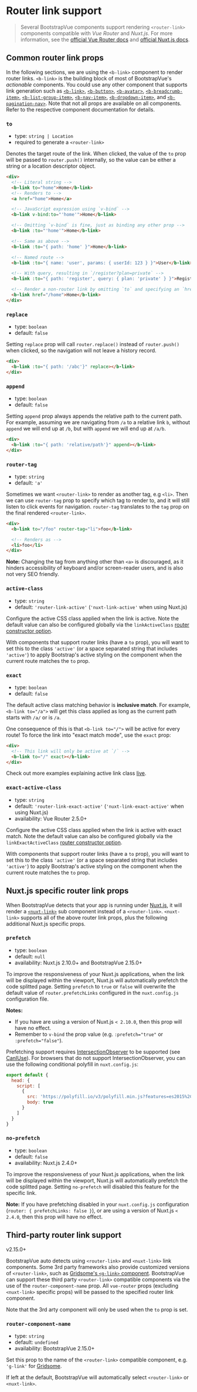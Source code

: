 # Router link support

> Several BootstrapVue components support rendering `<router-link>` components compatible with _Vue
> Router_ and _Nuxt.js_. For more information, see the
> [official Vue Router docs](https://router.vuejs.org/) and
> [official Nuxt.js docs](https://nuxtjs.org/).

## Common router link props

In the following sections, we are using the `<b-link>` component to render router links. `<b-link>`
is the building block of most of BootstrapVue's _actionable_ components. You could use any other
component that supports link generation such as [`<b-link>`](/docs/components/link),
[`<b-button>`](/docs/components/button), [`<b-avatar>`](/docs/components/avatar),
[`<b-breadcrumb-item>`](/docs/components/breadcrumb),
[`<b-list-group-item>`](/docs/components/list-group), [`<b-nav-item>`](/docs/components/nav),
[`<b-dropdown-item>`](/docs/components/dropdown), and
[`<b-pagination-nav>`](/docs/components/pagination-nav). Note that not all props are available on
all components. Refer to the respective component documentation for details.

### `to`

- type: `string | Location`
- required to generate a `<router-link>`

Denotes the target route of the link. When clicked, the value of the `to` prop will be passed to
`router.push()` internally, so the value can be either a string or a location descriptor object.

```html
<div>
  <!-- Literal string -->
  <b-link to="home">Home</b-link>
  <!-- Renders to -->
  <a href="home">Home</a>

  <!-- JavaScript expression using `v-bind` -->
  <b-link v-bind:to="'home'">Home</b-link>

  <!-- Omitting `v-bind` is fine, just as binding any other prop -->
  <b-link :to="'home'">Home</b-link>

  <!-- Same as above -->
  <b-link :to="{ path: 'home' }">Home</b-link>

  <!-- Named route -->
  <b-link :to="{ name: 'user', params: { userId: 123 } }">User</b-link>

  <!-- With query, resulting in `/register?plan=private` -->
  <b-link :to="{ path: 'register', query: { plan: 'private' } }">Register</b-link>

  <!-- Render a non-router link by omitting `to` and specifying an `href` -->
  <b-link href="/home">Home</b-link>
</div>
```

### `replace`

- type: `boolean`
- default: `false`

Setting `replace` prop will call `router.replace()` instead of `router.push()` when clicked, so the
navigation will not leave a history record.

```html
<div>
  <b-link :to="{ path: '/abc'}" replace></b-link>
</div>
```

### `append`

- type: `boolean`
- default: `false`

Setting `append` prop always appends the relative path to the current path. For example, assuming we
are navigating from `/a` to a relative link `b`, without `append` we will end up at `/b`, but with
`append` we will end up at `/a/b`.

```html
<div>
  <b-link :to="{ path: 'relative/path'}" append></b-link>
</div>
```

### `router-tag`

- type: `string`
- default: `'a'`

Sometimes we want `<router-link>` to render as another tag, e.g `<li>`. Then we can use `router-tag`
prop to specify which tag to render to, and it will still listen to click events for navigation.
`router-tag` translates to the `tag` prop on the final rendered `<router-link>`.

```html
<div>
  <b-link to="/foo" router-tag="li">foo</b-link>

  <!-- Renders as -->
  <li>foo</li>
</div>
```

**Note:** Changing the tag from anything other than `<a>` is discouraged, as it hinders
accessibility of keyboard and/or screen-reader users, and is also not very SEO friendly.

### `active-class`

- type: `string`
- default: `'router-link-active'` (`'nuxt-link-active'` when using Nuxt.js)

Configure the active CSS class applied when the link is active. Note the default value can also be
configured globally via the `linkActiveClass`
[router constructor option](https://router.vuejs.org/api/#linkactiveclass).

With components that support router links (have a `to` prop), you will want to set this to the class
`'active'` (or a space separated string that includes `'active'`) to apply Bootstrap's active
styling on the component when the current route matches the `to` prop.

### `exact`

- type: `boolean`
- default: `false`

The default active class matching behavior is **inclusive match**. For example, `<b-link to="/a">`
will get this class applied as long as the current path starts with `/a/` or is `/a`.

One consequence of this is that `<b-link to="/">` will be active for every route! To force the link
into "exact match mode", use the `exact` prop:

```html
<div>
  <!-- This link will only be active at `/` -->
  <b-link to="/" exact></b-link>
</div>
```

Check out more examples explaining active link class [live](https://jsfiddle.net/8xrk1n9f/).

### `exact-active-class`

- type: `string`
- default: `'router-link-exact-active'` (`'nuxt-link-exact-active'` when using Nuxt.js)
- availability: Vue Router 2.5.0+

Configure the active CSS class applied when the link is active with exact match. Note the default
value can also be configured globally via the `linkExactActiveClass`
[router constructor option](https://router.vuejs.org/api/#linkexactactiveclass).

With components that support router links (have a `to` prop), you will want to set this to the class
`'active'` (or a space separated string that includes `'active'`) to apply Bootstrap's active
styling on the component when the current route matches the `to` prop.

## Nuxt.js specific router link props

When BootstrapVue detects that your app is running under [Nuxt.js](https://nuxtjs.org), it will
render a [`<nuxt-link>`](https://nuxtjs.org/api/components-nuxt-link) sub component instead of a
`<router-link>`. `<nuxt-link>` supports all of the above router link props, plus the following
additional Nuxt.js specific props.

### `prefetch`

- type: `boolean`
- default: `null`
- availability: Nuxt.js 2.10.0+ and BootstrapVue 2.15.0+

To improve the responsiveness of your Nuxt.js applications, when the link will be displayed within
the viewport, Nuxt.js will automatically prefetch the code splitted page. Setting `prefetch` to
`true` or `false` will overwrite the default value of `router.prefetchLinks` configured in the
`nuxt.config.js` configuration file.

**Notes:**

- If you have are using a version of Nuxt.js `< 2.10.0`, then this prop will have no effect.
- Remember to `v-bind` the prop value (e.g. `:prefetch="true"` or `:prefetch="false"`).

Prefetching support requires
[IntersectionObserver](https://developer.mozilla.org/en-US/docs/Web/API/Intersection_Observer_API)
to be supported (see [CanIUse](https://caniuse.com/#feat=intersectionobserver)). For browsers that
do not support IntersectionObserver, you can use the following conditional polyfill in
`nuxt.config.js`:

```js
export default {
  head: {
    script: [
      {
        src: 'https://polyfill.io/v3/polyfill.min.js?features=es2015%2CIntersectionObserver',
        body: true
      }
    ]
  }
}
```

### `no-prefetch`

- type: `boolean`
- default: `false`
- availability: Nuxt.js 2.4.0+

To improve the responsiveness of your Nuxt.js applications, when the link will be displayed within
the viewport, Nuxt.js will automatically prefetch the code splitted page. Setting `no-prefetch` will
disabled this feature for the specific link.

**Note:** If you have prefetching disabled in your `nuxt.config.js` configuration
(`router: { prefetchLinks: false }`), or are using a version of Nuxt.js `< 2.4.0`, then this prop
will have no effect.

## Third-party router link support

<span class="badge badge-info small">v2.15.0+</span>

BootstrapVue auto detects using `<router-link>` and `<nuxt-link>` link components. Some 3rd party
frameworks also provide customized versions of `<router-link>`, such as
[Gridsome's `<g-link>` component](https://gridsome.org/docs/linking/). BootstrapVue can support
these third party `<router-link>` compatible components via the use of the `router-component-name`
prop. All `vue-router` props (excluding `<nuxt-link>` specific props) will be passed to the
specified router link component.

Note that the 3rd arty component will only be used when the `to` prop is set.

### `router-component-name`

- type: `string`
- default: `undefined`
- availability: BootstrapVue 2.15.0+

Set this prop to the name of the `<router-link>` compatible component, e.g. `'g-link'` for
[Gridsome](https://gridsome.org/).

If left at the default, BootstrapVue will automatically select `<router-link>` or `<nuxt-link>`.

